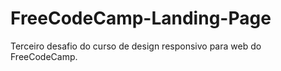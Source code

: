 # FreeCodeCamp-Landing-Page
Terceiro desafio do curso de design responsivo para web do FreeCodeCamp.
